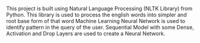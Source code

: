 This project is built using Natural Language Processing (NLTK Library) from Python. This library is used to process the english words into simpler and root base form of that word
Machine Learning Neural Network is used to identify pattern in the query of the user. 
Sequential Model with some Dense, Activation and Drop Layers are used to create a Neural Network.
